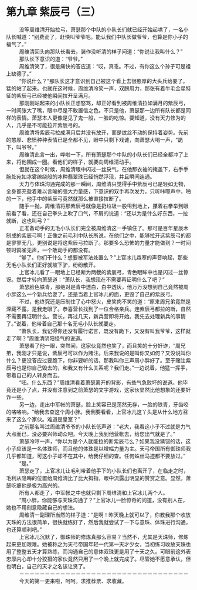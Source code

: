 <h1>第九章 紫辰弓（三）</h1>
<div id="content">&nbsp&nbsp&nbsp&nbsp&nbsp&nbsp&nbsp&nbsp
 没等周维清开始拉弓，萧瑟那个中队的小队长们就已经开始起哄了，一名小队长喊道：“别费劲了，赶快叫爷爷吧。能认我们中队长做爷爷，也算是你小子的福气了。”
 <br/>&nbsp&nbsp&nbsp&nbsp&nbsp&nbsp&nbsp&nbsp
 周维清回头向那队长看去，装作没听清的样子问道：“你说让我叫什么？”
 <br/>&nbsp&nbsp&nbsp&nbsp&nbsp&nbsp&nbsp&nbsp
 那队长下意识的道：“爷爷。”
 <br/>&nbsp&nbsp&nbsp&nbsp&nbsp&nbsp&nbsp&nbsp
 周维清笑了，很是痛快的答应道：“哎，真乖。不过，有你这么个孙子可是祖上缺德了。”
 <br/>&nbsp&nbsp&nbsp&nbsp&nbsp&nbsp&nbsp&nbsp
 “你说什么？”那队长这才意识到自己被这个看上去很憨厚的大头兵给耍了。猛的站了起来。也就在这时候，周维清冷笑一声，双膀用力，那张有着牛毛金星特征的紫辰弓已经被他瞬间拉开呈满月。
 <br/>&nbsp&nbsp&nbsp&nbsp&nbsp&nbsp&nbsp&nbsp
 那刚刚站起来的小队长正想怒骂，却正好看到被周维清拉如满月的紫辰弓，一时间张大了嘴，眼中尽是不敢置信之色。不只是他，萧瑟那一边所有队长都是同样的表情。萧瑟本人更像是见了鬼一般，一脸的吃惊。要知道，没有天力修为的人，几乎是不可能拉开紫辰弓的。
 <br/>&nbsp&nbsp&nbsp&nbsp&nbsp&nbsp&nbsp&nbsp
 周维清将紫辰弓拉成满月后并没有放开，而是纹丝不动的保持着姿势。先前的憨厚、悲愤种种表情已是全都不见，眼中只剩下戏谑，向萧瑟大喝一声，“跪下，叫爷爷。”
 <br/>&nbsp&nbsp&nbsp&nbsp&nbsp&nbsp&nbsp&nbsp
 周维清此言一出，哗啦一下，所有萧瑟那个中队的小队长们已经全都冲了上来，将他围成一圈。看他们的样子，就要向周维清动手。
 <br/>&nbsp&nbsp&nbsp&nbsp&nbsp&nbsp&nbsp&nbsp
 但就在这个时候，周维清眼中闪过一丝戾气，在他那衣袖的掩盖下，右手手腕处宛如冰雾缭绕般的冰种翡翠珠已经悄然浮现，并且瞬间连通。
 <br/>&nbsp&nbsp&nbsp&nbsp&nbsp&nbsp&nbsp&nbsp
 天力与体珠沟通完成的那一瞬间，周维清只觉得手中紫辰弓已是轻如无物，全身都充盈着难以言喻的强大力量感，下意识的双手再次发力。只听咔嚓声中，啪的一下，他手中的紫辰弓竟然就那么被直接拉断了。
 <br/>&nbsp&nbsp&nbsp&nbsp&nbsp&nbsp&nbsp&nbsp
 随手一抛，周维清将那紫辰弓就像是扔垃圾一般甩到地上，攥着右拳举到眼前看了看，还在自己拳头上吹了口气，不屑的说道：“还以为是什么好东西，一拉就断，这也叫弓？”
 <br/>&nbsp&nbsp&nbsp&nbsp&nbsp&nbsp&nbsp&nbsp
 正准备动手的无毛小队长们完全被周维清这一手镇住了。那可是百年星辰木制成的紫辰弓啊！正像之前毛利中队长所说，在他们之中，能够拉开这紫辰弓的都是寥寥无几，更别说是将这紫辰弓拉断了。那要多么恐怖的力量才能做到？一时间顿时鸦雀无声，一个敢动手的都没有。
 <br/>&nbsp&nbsp&nbsp&nbsp&nbsp&nbsp&nbsp&nbsp
 “够了。你们干什么？想要被军法处置么？”上官冰儿森寒的声音响起，那些无毛小队长们正好就坡下驴，纷纷散开。
 <br/>&nbsp&nbsp&nbsp&nbsp&nbsp&nbsp&nbsp&nbsp
 上官冰儿看了一眼地上已经断为两截的紫辰弓，青色眼眸中也是闪过一丝惊讶。然后才转向萧瑟道：“萧队长，我想现在不需要再证明什么了吧？”
 <br/>&nbsp&nbsp&nbsp&nbsp&nbsp&nbsp&nbsp&nbsp
 萧瑟脸色铁青，那绝对是青中透白，白中透灰，他万万没想到自己竟然被周小胖这么一个新兵给耍了，还是当着上官冰儿的面，更毁了自己的紫辰弓。
 <br/>&nbsp&nbsp&nbsp&nbsp&nbsp&nbsp&nbsp&nbsp
 不过，他终究还是压制住了心中怒火，皮笑肉不笑的道：“原来周兄弟竟然是深藏不露，是我走眼了。恭喜营长找到了一位合格亲兵。连紫辰弓都拉的断，自然不需要再证明什么。营长，再过几天，新兵营即将开始。我先去处理新兵的事情了。”说着，他带着自己那十名无毛小队长就要走。
 <br/>&nbsp&nbsp&nbsp&nbsp&nbsp&nbsp&nbsp&nbsp
 “萧队长，我记得你还没有履行诺言，既没有跪下，又没有叫我爷爷，这样就走了啊？”周维清阴阳怪气的说道。
 <br/>&nbsp&nbsp&nbsp&nbsp&nbsp&nbsp&nbsp&nbsp
 萧瑟看了他一眼，突然间，这家伙竟然也笑了，而且笑的十分奸诈，“周兄弟，我刚才只是说，紫辰弓可以作为赌注。后来我说的是叫你又如何？又没说叫你什么？更没答应过要跪下，你非要听的话，那我叫你三声周小胖好了。至于赌注紫辰弓也是你自己毁去的，和我又有什么关系呢？我们走。”一边说着，他猛一挥手，带着自己的人转身而去。
 <br/>&nbsp&nbsp&nbsp&nbsp&nbsp&nbsp&nbsp&nbsp
 “呸。什么东西？”周维清看着萧瑟离开的背影，有些气急败坏的说道。他毕竟还是小了点，并没有注意到之前萧瑟的文字游戏，这家伙显然比他想象的还要奸诈一些。
 <br/>&nbsp&nbsp&nbsp&nbsp&nbsp&nbsp&nbsp&nbsp
 另一边，走出中军帐的萧瑟，脸上笑容已是荡然无存，一脸的铁青，牙齿咬的咯咯响。“给我去查这个周小胖。我倒要看看，上官冰儿这丫头是从什么地方召来了这么个家伙。难道是皇室？”
 <br/>&nbsp&nbsp&nbsp&nbsp&nbsp&nbsp&nbsp&nbsp
 之前那名叫过周维清爷爷的小队长低声道：“老大，我看这小子不过就是力气大点而已，没必要兴师动众吧。今天晚上我到他营帐去，给您出气就是了。”
 <br/>&nbsp&nbsp&nbsp&nbsp&nbsp&nbsp&nbsp&nbsp
 萧瑟冷哼一声，“你以为是个人就能拉的断紫辰弓么？如果我没猜错的话，这小子应该是一名体珠师，而且他的体珠是以增幅力量为主。天弓帝国所有御珠师我几乎都知道，可这小子却不在其中，给我仔细的查。任何蛛丝马迹都不要放过。”
 <br/>&nbsp&nbsp&nbsp&nbsp&nbsp&nbsp&nbsp&nbsp
 “是。”
 <br/>&nbsp&nbsp&nbsp&nbsp&nbsp&nbsp&nbsp&nbsp
 萧瑟走了，上官冰儿让毛利带着他手下的小队长们也离开了，在临走之时，毛利从隐晦的位置给周维清比了比大拇指，眼中流露出明显的赞赏之意。显然，萧瑟吃瘪他是极为高兴的。
 <br/>&nbsp&nbsp&nbsp&nbsp&nbsp&nbsp&nbsp&nbsp
 所有人都走了，中军帐之中也就只剩下周维清和上官冰儿两个人。
 <br/>&nbsp&nbsp&nbsp&nbsp&nbsp&nbsp&nbsp&nbsp
 “周小胖，你能够与天珠沟通了？”上官冰儿一脸惊奇的问道，没有别人在，她也不用刻意隐藏自己的想法。
 <br/>&nbsp&nbsp&nbsp&nbsp&nbsp&nbsp&nbsp&nbsp
 周维清一副理所当然的样子道：“是啊！昨天晚上就可以了，你教我那个收放天珠的方法很简单，很快就练好了，然后我就尝试了一下与意珠、体珠进行沟通，也还算顺利吧。”
 <br/>&nbsp&nbsp&nbsp&nbsp&nbsp&nbsp&nbsp&nbsp
 上官冰儿沉默了，御珠师的修炼真那么容易？当然不，尤其是天珠师，修炼起来更加艰难。她被称之为天弓帝国年轻一代第一天才少女，当初练习收放天珠也用了整整五天才算熟练，而沟通自己的意体双珠更是用了十天之久。可眼前这外表忠厚内心却十分狡猾的家伙竟然只用了一个晚上就完成了。尽管她不愿意承认，但也明白，自己的天才之名该让贤了。
 <br/>&nbsp&nbsp&nbsp&nbsp&nbsp&nbsp&nbsp&nbsp
 －－－－－－－－－－－－－－－－－－－－－－－－－－－－－－－－－
 <br/>&nbsp&nbsp&nbsp&nbsp&nbsp&nbsp&nbsp&nbsp
 今天的第一更来啦，呵呵。求推荐票、求收藏。
 <br/>&nbsp&nbsp&nbsp&nbsp&nbsp&nbsp&nbsp&nbsp
</div>
